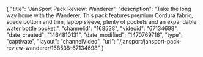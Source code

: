 {
    "title": "JanSport Pack Review: Wanderer",
    "description": "Take the long way home with the Wanderer. This pack features premium Cordura fabric, suede bottom and trim, laptop sleeve, plenty of pockets and an expandable water bottle pocket.",
    "channelid": "168538",
    "videoid": "67134698",
    "date_created": "1464810131",
    "date_modified": "1470769716",
    "type": "captivate",
    "layout": "channelVideo",
    "url": "\/jansport\/jansport-pack-review-wanderer\/168538-67134698"
}